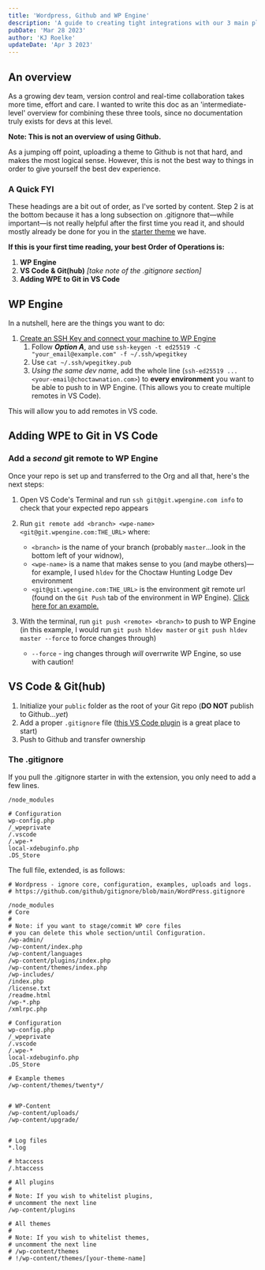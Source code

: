 ```yaml
---
title: 'Wordpress, Github and WP Engine'
description: 'A guide to creating tight integrations with our 3 main platforms'
pubDate: 'Mar 28 2023'
author: 'KJ Roelke'
updateDate: 'Apr 3 2023'
---
```


## An overview

As a growing dev team, version control and real-time collaboration takes more time, effort and care. I wanted to write this doc as an 'intermediate-level' overview for combining these three tools, since no documentation truly exists for devs at this level.

**Note: This is not an overview of using Github.**

As a jumping off point, uploading a theme to Github is not that hard, and makes the most logical sense. However, this is not the best way to things in order to give yourself the best dev experience.

### A Quick FYI

These headings are a bit out of order, as I've sorted by content. Step 2 is at the bottom because it has a long subsection on .gitignore that&mdash;while important&mdash;is not really helpful after the first time you read it, and should mostly already be done for you in the [starter theme](https://github.com/choctaw-nation/cno-template-theme) we have.

**If this is your first time reading, your best Order of Operations is:**

1. **WP Engine**
2. **VS Code & Git(hub)** _[take note of the .gitignore section]_
3. **Adding WPE to Git in VS Code**

## WP Engine

In a nutshell, here are the things you want to do:

1. [Create an SSH Key and connect your machine to WP Engine](https://wpengine.com/support/git/?_gl=1*1ul30yz*_ga*MTA1ODYyODkwNC4xNjc0NjY5OTMy*_ga_9HX6WG40N2*MTY4MDAxMDM5My40OC4xLjE2ODAwMTA0MTAuMC4wLjA.)
    1. Follow _**Option A**_, and use `ssh-keygen -t ed25519 -C "your_email@example.com" -f ~/.ssh/wpegitkey`
    2. Use `cat ~/.ssh/wpegitkey.pub`
    3. _Using the same dev name_, add the whole line (`ssh-ed25519 ... <your-email@choctawnation.com>`) to **every environment** you want to be able to push to in WP Engine. (This allows you to create multiple remotes in VS Code).

This will allow you to add remotes in VS code.

## Adding WPE to Git in VS Code

### Add a _second_ git remote to WP Engine

Once your repo is set up and transferred to the Org and all that, here's the next steps:

1. Open VS Code's Terminal and run `ssh git@git.wpengine.com info` to check that your expected repo appears
2. Run `git remote add <branch> <wpe-name> <git@git.wpengine.com:THE_URL>` where:

    - `<branch>` is the name of your branch (probably `master`...look in the bottom left of your widnow),
    - `<wpe-name>` is a name that makes sense to you (and maybe others)&mdash;for example, I used `hldev` for the Choctaw Hunting Lodge Dev environment
    - `<git@git.wpengine.com:THE_URL>` is the environment git remote url (found on the `Git Push` tab of the environment in WP Engine). [Click here for an example.](https://my.wpengine.com/installs/cnodev/git_push)

3. With the terminal, run `git push <remote> <branch>` to push to WP Engine (in this example, I would run `git push hldev master` or `git push hldev master --force` to force changes through)
    - `--force` - ing changes through _will_ overrwrite WP Engine, so use with caution!

## VS Code & Git(hub)

1. Initialize your `public` folder as the root of your Git repo (**DO NOT** publish to Github..._yet_)
2. Add a proper `.gitignore` file ([this VS Code plugin](https://marketplace.visualstudio.com/items?itemName=codezombiech.gitignore) is a great place to start)
3. Push to Github and transfer ownership

### The .gitignore

If you pull the .gitignore starter in with the extension, you only need to add a few lines.

```git
/node_modules

# Configuration
wp-config.php
/_wpeprivate
/.vscode
/.wpe-*
local-xdebuginfo.php
.DS_Store
```

The full file, extended, is as follows:

```git
# Wordpress - ignore core, configuration, examples, uploads and logs.
# https://github.com/github/gitignore/blob/main/WordPress.gitignore

/node_modules
# Core
#
# Note: if you want to stage/commit WP core files
# you can delete this whole section/until Configuration.
/wp-admin/
/wp-content/index.php
/wp-content/languages
/wp-content/plugins/index.php
/wp-content/themes/index.php
/wp-includes/
/index.php
/license.txt
/readme.html
/wp-*.php
/xmlrpc.php

# Configuration
wp-config.php
/_wpeprivate
/.vscode
/.wpe-*
local-xdebuginfo.php
.DS_Store

# Example themes
/wp-content/themes/twenty*/


# WP-Content
/wp-content/uploads/
/wp-content/upgrade/


# Log files
*.log

# htaccess
/.htaccess

# All plugins
#
# Note: If you wish to whitelist plugins,
# uncomment the next line
/wp-content/plugins

# All themes
#
# Note: If you wish to whitelist themes,
# uncomment the next line
# /wp-content/themes
# !/wp-content/themes/[your-theme-name]
```
